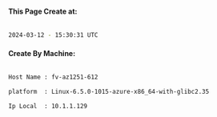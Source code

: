 
   
#### This Page Create at:

```bash

2024-03-12 - 15:30:31 UTC

```

#### Create By Machine:

```bash

Host Name : fv-az1251-612

platform  : Linux-6.5.0-1015-azure-x86_64-with-glibc2.35

Ip Local  : 10.1.1.129

```

